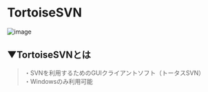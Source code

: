 # TortoiseSVN
![image](https://user-images.githubusercontent.com/81621944/209928190-6226eb35-706c-4c63-ac19-79697eb00ecf.png)

## ▼TortoiseSVNとは
>・SVNを利用するためのGUIクライアントソフト（トータスSVN）<br>
>・Windowsのみ利用可能<br>
<br>
